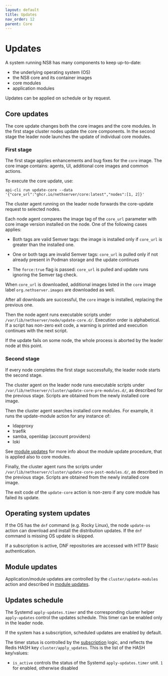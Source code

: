 ```yaml
---
layout: default
title: Updates
nav_order: 12
parent: Core
---
```


# Updates

A system running NS8 has many components to keep up-to-date:

- the underlying operating system (OS)
- the NS8 core and its container images
- core modules
- application modules

Updates can be applied on schedule or by request.

## Core updates

The core update changes both the core images and the core modules. In the
first stage cluster nodes update the core components. In the second stage
the leader node launches the update of individual core modules.

### First stage

The first stage applies enhancements and bug fixes for the `core` image.
The core image contains: agents, UI, additional core images and common
actions.

To execute the core update, use:

    api-cli run update-core --data '{"core_url":"ghcr.io/nethserver/core:latest","nodes":[1, 2]}'

The cluster agent running on the leader node forwards the core-update
request to selected nodes.

Each node agent compares the image tag of the `core_url` parameter with
core image version installed on the node. One of the following cases
applies:

- Both tags are valid Semver tags: the image is installed only if
  `core_url` is greater than the installed one.

- One or both tags are invalid Semver tags: `core_url` is pulled only
  if not already present in Podman storage and the update continues

- The `force:true` flag is passed: `core_url` is pulled and update runs
  ignoring the Semver tag check.

When `core_url` is downloaded, additional images listed in the `core`
image label `org.nethserver.images` are downloaded as well.

After all downloads are successful, the `core` image is installed,
replacing the previous one.

Then the node agent runs executable scripts under
`/var/lib/nethserver/node/update-core.d/`. Execution order is
alphabetical. If a script has non-zero exit code, a warning is printed and
execution continues with the next script.

If the update fails on some node, the whole process is aborted by the
leader node at this point.

### Second stage

If every node completes the first stage successfully, the leader node
starts the second stage.

The cluster agent on the leader node runs executable scripts under
`/var/lib/nethserver/cluster/update-core-pre-modules.d/`, as described for
the previous stage. Scripts are obtained from the newly installed core
image.

Then the cluster agent searches installed core modules. For example, it
runs the update-module action for any instance of:

- ldapproxy
- traefik
- samba, openldap (account providers)
- loki

See [module updates]({{site.baseurl}}/modules/updates) for more info about
the module update procedure, that is applied also to core modules.

Finally, the cluster agent runs the scripts under
`/var/lib/nethserver/cluster/update-core-post-modules.d/`, as described in
the previous stage. Scripts are obtained from the newly installed core
image.

The exit code of the `update-core` action is non-zero if any core module
has failed its update.

## Operating system updates

If the OS has the `dnf` command (e.g. Rocky Linux), the node `update-os`
action can download and install the distribution updates. If the `dnf`
command is missing OS update is skipped.

If a subscription is active, DNF repositories are accessed with HTTP Basic
authentication.

## Module updates

Application/module updates are controlled by the `cluster/update-modules` action
and described in [module updates]({{site.baseurl}}/modules/updates).

## Updates schedule

The Systemd `apply-updates.timer` and the corresponding cluster helper
`apply-updates` control the updates schedule. This timer can be enabled
only in the leader node.

If the system has a subscription, scheduled updates are enabled by
default.

The timer status is controlled by the
[subscription]({{site.baseurl}}/modules/subscription) logic, and reflects
the Redis HASH key `cluster/apply_updates`. This is the list of the HASH
key/values:

- `is_active` controls the status of the Systemd `apply-updates.timer`
  unit. `1` for enabled, otherwise disabled
